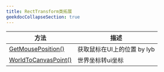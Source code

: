 ```yaml
---
title: RectTransform类拓展
geekdocCollapseSection: true
---
```


| 方法 | 描述 |
| - | - |
| [GetMousePosition()](/ClassExtision/RectTransformExtision/GetMousePosition) | 获取鼠标在UI上的位置 by lyb |
| [WorldToCanvasPoint()](/ClassExtision/RectTransformExtision/WorldToCanvasPoint) | 世界坐标转ui坐标 |
